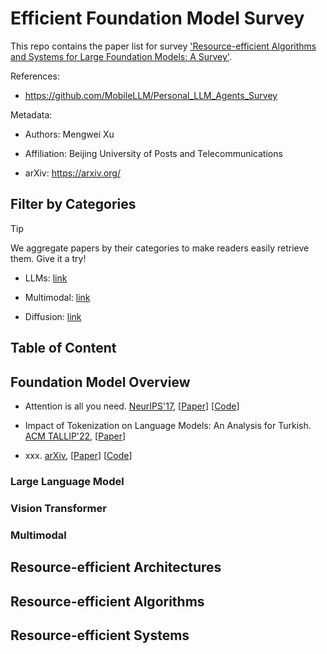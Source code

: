 # Efficient Foundation Model Survey

This repo contains the paper list for survey ['Resource-efficient Algorithms and Systems for Large Foundation Models: A Survey'](https://arxiv.org).

References:

- https://github.com/MobileLLM/Personal_LLM_Agents_Survey

Metadata: 

- Authors: Mengwei Xu

- Affiliation: Beijing University of Posts and Telecommunications

- arXiv: https://arxiv.org/

## Filter by Categories

> [!TIP]
> We aggregate papers by their categories to make readers easily retrieve them.
> Give it a try!

- LLMs: [link](/llms)

- Multimodal: [link](/multimodal)

- Diffusion: [link](/diffusion)


## Table of Content

## Foundation Model Overview

- Attention is all you need. <ins>NeurIPS'17</ins>, [[Paper](https://proceedings.neurips.cc/paper_files/paper/2017/file/3f5ee243547dee91fbd053c1c4a845aa-Paper.pdf)] [[Code](https://www.github.com)]

- Impact of Tokenization on Language Models: An Analysis for Turkish. <ins>ACM TALLIP'22</ins>, [[Paper](https://arxiv.org/abs/2204.08832)]

- xxx. <ins>arXiv</ins>, [[Paper](https://github.com)] [[Code](https://github.com)]

### Large Language Model

### Vision Transformer

### Multimodal

## Resource-efficient Architectures

## Resource-efficient Algorithms

## Resource-efficient Systems
